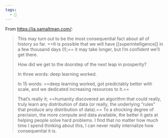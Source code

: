 ```yaml
---
tags:
  - 🌱
---
```

From https://ia.samaltman.com/:

> This may turn out to be the most consequential fact about all of history so far. ==It is possible that we will have [[superintelligence]] in a few thousand days (!);== it may take longer, but I’m confident we’ll get there.
> 
> How did we get to the doorstep of the next leap in prosperity?
> 
> In three words: deep learning worked.
> 
> In 15 words: ==deep learning worked, got predictably better with scale, and we dedicated increasing resources to it.==
> 
> That’s really it; ==humanity discovered an algorithm that could really, truly learn any distribution of data (or really, the underlying “rules” that produce any distribution of data).== To a shocking degree of precision, the more compute and data available, the better it gets at helping people solve hard problems. I find that no matter how much time I spend thinking about this, I can never really internalize how consequential it is.